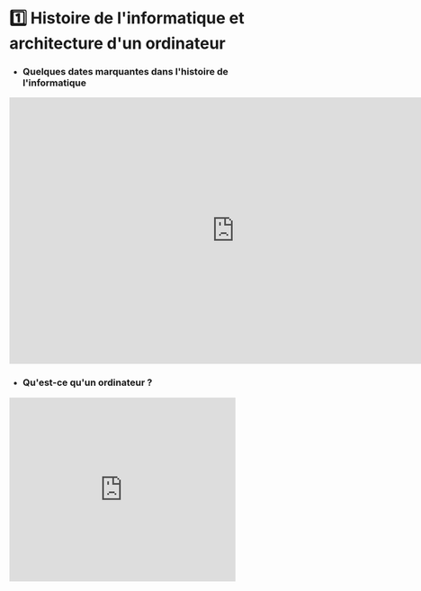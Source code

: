 # 1️⃣ Histoire de l'informatique et architecture d'un ordinateur

 - ### Quelques dates marquantes dans l'histoire de l'informatique 
<iframe src="https://1drv.ms/p/c/460290618ae3bc14/IQTIDNmXQyYySoECaQMdbGQ-AS9pM_s31etQ02vsPBs27_k" width="800" height="474" frameborder="0" scrolling="no"></iframe>

- ### Qu'est-ce qu'un ordinateur ?
<iframe src="https://1drv.ms/p/c/460290618ae3bc14/IQR8OxSezS1qQ5FqjTo4fgvQAZ8wVg1zWdCQfwpAcfF-xuM" width="402" height="327" frameborder="0" scrolling="no"></iframe>

<!--

- ### Quelques dates marquantes dans l'histoire de l'informatique

- ### Qu'est-ce qu'un ordinateur ?
<iframe src="https://1drv.ms/p/c/460290618ae3bc14/IQR8OxSezS1qQ5FqjTo4fgvQAZ8wVg1zWdCQfwpAcfF-xuM" width="402" height="327" frameborder="0" scrolling="no"></iframe>

>  https://www.youtube.com/watch?v=q-BoKqm_ZKU  
>  https://www.youtube.com/watch?v=NNxAKALRePo&ab_channel=TechnologieColl%C3%A8geFontcarrade  (6mn07 : comparaisons puissances de calcul)  
>  Synthese Philippe Boddaert


-->
